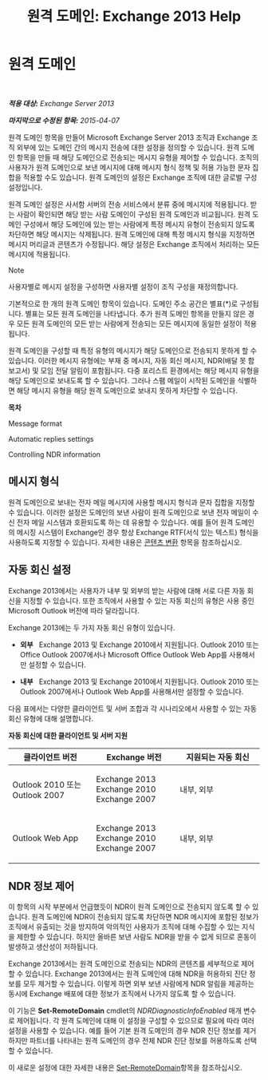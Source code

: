 ﻿---
title: '원격 도메인: Exchange 2013 Help'
TOCTitle: 원격 도메인
ms:assetid: 10fb7d62-4d78-40a3-82db-d62bcd27ba42
ms:mtpsurl: https://technet.microsoft.com/ko-kr/library/Aa996309(v=EXCHG.150)
ms:contentKeyID: 50482541
ms.date: 05/22/2018
mtps_version: v=EXCHG.150
ms.translationtype: MT
---

# 원격 도메인

 

_**적용 대상:** Exchange Server 2013_

_**마지막으로 수정된 항목:** 2015-04-07_

원격 도메인 항목을 만들어 Microsoft Exchange Server 2013 조직과 Exchange 조직 외부에 있는 도메인 간의 메시지 전송에 대한 설정을 정의할 수 있습니다. 원격 도메인 항목을 만들 때 해당 도메인으로 전송되는 메시지 유형을 제어할 수 있습니다. 조직의 사용자가 원격 도메인으로 보낸 메시지에 대해 메시지 형식 정책 및 허용 가능한 문자 집합을 적용할 수도 있습니다. 원격 도메인의 설정은 Exchange 조직에 대한 글로벌 구성 설정입니다.

원격 도메인 설정은 사서함 서버의 전송 서비스에서 분류 중에 메시지에 적용됩니다. 받는 사람이 확인되면 해당 받는 사람 도메인이 구성된 원격 도메인과 비교됩니다. 원격 도메인 구성에서 해당 도메인에 있는 받는 사람에게 특정 메시지 유형이 전송되지 않도록 차단하면 해당 메시지는 삭제됩니다. 원격 도메인에 대해 특정 메시지 형식을 지정하면 메시지 머리글과 콘텐츠가 수정됩니다. 해당 설정은 Exchange 조직에서 처리하는 모든 메시지에 적용됩니다.


> [!NOTE]
> 사용자별로 메시지 설정을 구성하면 사용자별 설정이 조직 구성을 재정의합니다.



기본적으로 한 개의 원격 도메인 항목이 있습니다. 도메인 주소 공간은 별표(\*)로 구성됩니다. 별표는 모든 원격 도메인을 나타냅니다. 추가 원격 도메인 항목을 만들지 않은 경우 모든 원격 도메인의 모든 받는 사람에게 전송되는 모든 메시지에 동일한 설정이 적용됩니다.

원격 도메인을 구성할 때 특정 유형의 메시지가 해당 도메인으로 전송되지 못하게 할 수 있습니다. 이러한 메시지 유형에는 부재 중 메시지, 자동 회신 메시지, NDR(배달 못 함 보고서) 및 모임 전달 알림이 포함됩니다. 다중 포리스트 환경에서는 해당 메시지 유형을 해당 도메인으로 보내도록 할 수 있습니다. 그러나 스팸 메일이 시작된 도메인을 식별하면 해당 메시지 유형을 해당 원격 도메인으로 보내지 못하게 차단할 수 있습니다.

**목차**

Message format

Automatic replies settings

Controlling NDR information

## 메시지 형식

원격 도메인으로 보내는 전자 메일 메시지에 사용할 메시지 형식과 문자 집합을 지정할 수 있습니다. 이러한 설정은 도메인의 보낸 사람이 원격 도메인으로 보낸 전자 메일이 수신 전자 메일 시스템과 호환되도록 하는 데 유용할 수 있습니다. 예를 들어 원격 도메인의 메시징 시스템이 Exchange인 경우 항상 Exchange RTF(서식 있는 텍스트) 형식을 사용하도록 지정할 수 있습니다. 자세한 내용은 [콘텐츠 변환](content-conversion-exchange-2013-help.md) 항목을 참조하십시오.

## 자동 회신 설정

Exchange 2013에서는 사용자가 내부 및 외부의 받는 사람에 대해 서로 다른 자동 회신을 지정할 수 있습니다. 또한 조직에서 사용할 수 있는 자동 회신의 유형은 사용 중인 Microsoft Outlook 버전에 따라 달라집니다.

Exchange 2013에는 두 가지 자동 회신 유형이 있습니다.

  - **외부**   Exchange 2013 및 Exchange 2010에서 지원됩니다. Outlook 2010 또는 Office Outlook 2007에서나 Microsoft Office Outlook Web App를 사용해서만 설정할 수 있습니다.

  - **내부**   Exchange 2013 및 Exchange 2010에서 지원됩니다. Outlook 2010 또는 Outlook 2007에서나 Outlook Web App를 사용해서만 설정할 수 있습니다.

다음 표에서는 다양한 클라이언트 및 서버 조합과 각 시나리오에서 사용할 수 있는 자동 회신 유형에 대해 설명합니다.

**자동 회신에 대한 클라이언트 및 서버 지원**


<table>
<colgroup>
<col style="width: 33%" />
<col style="width: 33%" />
<col style="width: 33%" />
</colgroup>
<thead>
<tr class="header">
<th>클라이언트 버전</th>
<th>Exchange 버전</th>
<th>지원되는 자동 회신</th>
</tr>
</thead>
<tbody>
<tr class="odd">
<td><p>Outlook 2010 또는 Outlook 2007</p></td>
<td><p>Exchange 2013 Exchange 2010 Exchange 2007</p></td>
<td><p>내부, 외부</p></td>
</tr>
<tr class="even">
<td><p>Outlook Web App</p></td>
<td><p>Exchange 2013 Exchange 2010 Exchange 2007</p></td>
<td><p>내부, 외부</p></td>
</tr>
</tbody>
</table>


## NDR 정보 제어

이 항목의 시작 부분에서 언급했듯이 NDR이 원격 도메인으로 전송되지 않도록 할 수 있습니다. 원격 도메인에 NDR이 전송되지 않도록 차단하면 NDR 메시지에 포함된 정보가 조직에서 유출되는 것을 방지하여 악의적인 사용자가 조직에 대해 수집할 수 있는 지식을 제한할 수 있습니다. 하지만 올바른 보낸 사람도 NDR을 받을 수 없게 되므로 혼동이 발생하고 생산성이 저하됩니다.

Exchange 2013에서는 원격 도메인으로 전송되는 NDR의 콘텐츠를 세부적으로 제어할 수 있습니다. Exchange 2013에서는 원격 도메인에 대해 NDR을 허용하되 진단 정보를 모두 제거할 수 있습니다. 이렇게 하면 외부 보낸 사람에게 NDR 알림을 제공하는 동시에 Exchange 배포에 대한 정보가 조직에서 나가지 않도록 할 수 있습니다.

이 기능은 **Set-RemoteDomain** cmdlet의 *NDRDiagnosticInfoEnabled* 매개 변수로 제어됩니다. 각 원격 도메인에 대해 이 설정을 구성할 수 있으므로 필요에 따라 여러 설정을 사용할 수 있습니다. 예를 들어 기본 원격 도메인의 경우 NDR 진단 정보를 제거하지만 파트너를 나타내는 원격 도메인의 경우 전체 NDR 진단 정보를 허용하도록 선택할 수 있습니다.

이 새로운 설정에 대한 자세한 내용은 [Set-RemoteDomain](https://technet.microsoft.com/ko-kr/library/aa997857\(v=exchg.150\))항목을 참조하십시오.

